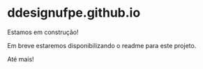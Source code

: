 # ddesignufpe.github.io
Estamos em construção!

Em breve estaremos disponibilizando o readme para este projeto.

Até mais!
